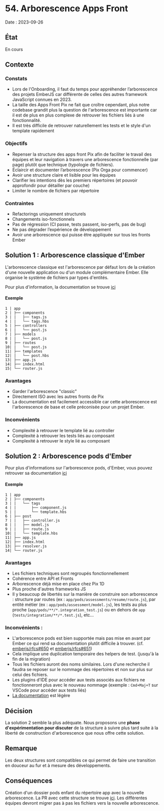 # 54. Arborescence Apps Front

Date : 2023-09-26

## État

En cours

## Contexte

### Constats

- Lors de l'Onboarding, il faut du temps pour appréhender l’arborescence des projets EmberJS car différente de celles des autres framework JavaScript connues en 2023.
- La taille des Apps Front Pix ne fait que croître cependant, plus notre codebase grandit plus la question de l'arborescence est importante car il est de plus en plus complexe de retrouver les fichiers liés à une fonctionnalité.
- Il est très difficile de retrouver naturellement les tests et le style d'un template rapidement

### Objectifs

- Repenser la structure des apps front Pix afin de faciliter le travail des équipes et leur navigation à travers une arborescence fonctionnelle (par page) plutôt que technique (typologie de fichiers).
- Éclaircir et documenter l’arborescence (Pix Orga pour commencer)
- Avoir une structure claire et lisible pour les équipes
- Clarifier les intentions dès les premiers répertoires (et pouvoir approfondir pour détailler par couche)
- Limiter le nombre de fichiers par répertoire

### Contraintes

- Refactorings uniquement structurels
- Changements iso-fonctionnels
- Pas de régression (CI passe, tests passent, iso-perfs, pas de bug)
- Ne pas dégrader l’expérience de développement
- Avoir une arborescence qui puisse être appliquée sur tous les fronts Ember

## Solution 1 : Arborescence classique d'Ember

L'arborescence classique est l'arborescence par défaut lors de la création d'une nouvelle application ou d'un module complémentaire Ember. Elle organise le système de fichiers par types d'entités.

Pour plus d'information, la documentation se trouve [ici](https://cli.emberjs.com/release/advanced-use/project-layouts/#classiclayout)

#### Exemple

```
1 | app
2 | ├── components
3 | |   ├── tags.js
4 | |   └── tags.hbs
5 | ├── controllers
6 | |   └── post.js
7 | ├── models
8 | |   └── post.js
9 | ├── routes
10| |   └── post.js
11| ├── templates
12| |   └── post.hbs
13| ├── app.js
14| ├── index.html
15| └── router.js
```

### Avantages

- Garder l'arborescence "classic"
- Directement ISO avec les autres fronts de Pix
- La documentation est facilement accessible car cette arborescence est l'arborescence de base et celle préconisée pour un projet Ember.

### Inconvénients

- Complexité à retrouver le template lié au controller
- Complexité à retrouver les tests liés au composant
- Complexité à retrouver le style lié au composant

## Solution 2 : Arborescence pods d'Ember

Pour plus d'informations sur l'arborescence pods, d'Ember, vous pouvez retrouver sa documentation [ici](https://cli.emberjs.com/release/advanced-use/project-layouts/#podslayout)

#### Exemple

```
1 | app
2 | ├── components
3 | |   └── tags
4 | |       ├── component.js
5 | |       └── template.hbs
6 | ├── post
7 | |   ├── controller.js
8 | |   ├── model.js
9 | |   ├── route.js
10| |   └── template.hbs
11| ├── app.js
12| ├── index.html
13| ├── resolver.js
14| └── router.js
```

### Avantages

- Les fichiers techniques sont regroupés fonctionnellement
- Cohérence entre API et Fronts
- Arborescence déjà mise en place chez Pix 1D
- Plus proche d'autres frameworks JS
- Il y beaucoup de libertés sur la manière de construire son arborescence : structure par routes (ex : `app/pods/assessments/resume/route.js`), par entité métier (ex : `app/pods/assessment/model.js`), les tests au plus proche (`app/pods/**/*.integration_test.js`) ou en dehors de `app` (`tests/integration/**/*.test.js`), etc...

### Inconvénients :

- L'arborescence pods est bien supportée mais pas mise en avant par Ember ce qui rend sa documentation plutôt difficile à trouver. (cf. [emberjs/rfcs#650](https://github.com/emberjs/rfcs/issues/650) et [emberjs/rfcs#651](https://github.com/emberjs/rfcs/issues/651))
- Cela implique une duplication temporaire des helpers de test. (jusqu'à la fin de la migration)
- Tous les fichiers auront des noms similaires. Lors d'une recherche il faudra se reposer sur le nommage des répertoires et non sur plus sur celui des fichiers.
- Les plugins d'IDE pour accéder aux tests associés aux fichiers ne fonctionneront plus avec le nouveau nommage (exemple : `Cmd+Maj+T` sur VSCode pour accéder aux tests liés)
- [La documentation](https://cli.emberjs.com/release/advanced-use/project-layouts/) est légère

## Décision

La solution 2 semble la plus adéquate. Nous proposons une **phase d'expérimentation pour discuter** de la structure à suivre plus tard suite à la liberté de construction d'arborescence que nous offre cette solution.

## Remarque

Les deux structures sont compatibles ce qui permet de faire une transition en douceur au fur et à mesure des développements.

## Conséquences

Création d'un dossier pods enfant du répertoire app avec la nouvelle arborescence. La PR avec cette structure se trouve [ici](https://github.com/1024pix/pix/pull/6961).
Les différentes équipes devront migrer pas à pas les fichiers vers la nouvelle arborescence.
